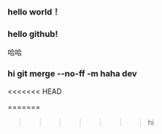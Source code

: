 ### hello world！

### hello github!

哈哈

### hi git merge --no-ff -m haha dev

<<<<<<< HEAD
 
=======
>>>>>>> hi
